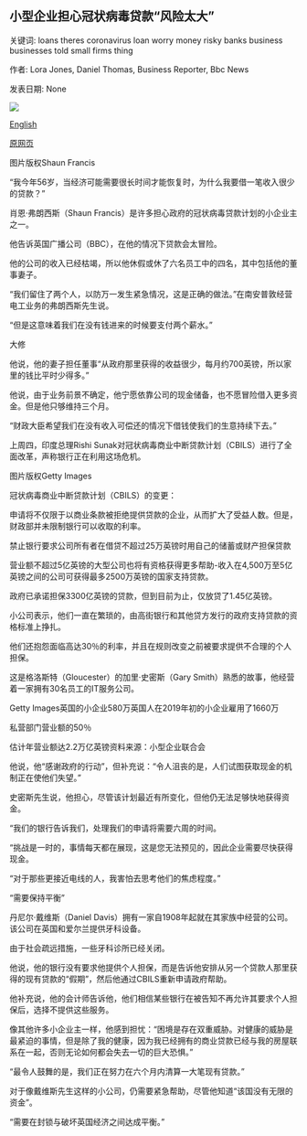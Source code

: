 ## 小型企业担心冠状病毒贷款“风险太大”

关键词: loans theres coronavirus loan worry money risky banks business businesses told small firms thing

作者: Lora Jones, Daniel Thomas, Business Reporter, Bbc News

发表日期: None

![](https://ichef.bbci.co.uk/news/1024/branded_news/2C89/production/_111610411_img_1508.jpg)

[English](Small%20businesses%20worry%20coronavirus%20loans%20%E2%80%98too%20risky%E2%80%99.md)

[原网页](https://www.bbc.com/news/business-52158029)

图片版权Shaun Francis

“我今年56岁，当经济可能需要很长时间才能恢复时，为什么我要借一笔收入很少的贷款？”

肖恩·弗朗西斯（Shaun Francis）是许多担心政府的冠状病毒贷款计划的小企业主之一。

他告诉英国广播公司（BBC），在他的情况下贷款会太冒险。

他的公司的收入已经枯竭，所以他休假或休了六名员工中的四名，其中包括他的董事妻子。

“我们留住了两个人，以防万一发生紧急情况，这是正确的做法。”在南安普敦经营电工业务的弗朗西斯先生说。

“但是这意味着我们在没有钱进来的时候要支付两个薪水。”

大修

他说，他的妻子担任董事“从政府那里获得的收益很少，每月约700英镑，所以家里的钱比平时少得多。”

他说，由于业务前景不确定，他宁愿依靠公司的现金储备，也不愿冒险借入更多资金。但是他只够维持三个月。

“财政大臣希望我们在没有收入可偿还的情况下借钱使我们的生意持续下去。”

上周四，印度总理Rishi Sunak对冠状病毒商业中断贷款计划（CBILS）进行了全面改革，声称银行正在利用这场危机。

图片版权Getty Images

冠状病毒商业中断贷款计划（CBILS）的变更：

申请将不仅限于以商业条款被拒绝提供贷款的企业，从而扩大了受益人数。但是，财政部并未限制银行可以收取的利率。

禁止银行要求公司所有者在借贷不超过25万英镑时用自己的储蓄或财产担保贷款

营业额不超过5亿英镑的大型公司也将有资格获得更多帮助-收入在4,500万至5亿英镑之间的公司可获得最多2500万英镑的国家支持贷款。

政府已承诺担保3300亿英镑的贷款，但到目前为止，仅放贷了1.45亿英镑。

小公司表示，他们一直在繁琐的，由高街银行和其他贷方发行的政府支持贷款的资格标准上挣扎。

他们还抱怨面临高达30％的利率，并且在规则改变之前被要求提供不合理的个人担保。

这是格洛斯特（Gloucester）的加里·史密斯（Gary Smith）熟悉的故事，他经营着一家拥有30名员工的IT服务公司。

Getty Images英国的小企业580万英国人在2019年初的小企业雇用了1660万

私营部门营业额的50％

估计年营业额达2.2万亿英镑资料来源：小型企业联合会

他说，他“感谢政府的行动”，但补充说：“令人沮丧的是，人们试图获取现金的机制正在使他们失望。”

史密斯先生说，他担心，尽管该计划最近有所变化，但他仍无法足够快地获得资金。

“我们的银行告诉我们，处理我们的申请将需要六周的时间。

“挑战是一时的，事情每天都在展现，这是您无法预见的，因此企业需要尽快获得现金。

“对于那些更接近电线的人，我害怕去思考他们的焦虑程度。”

“需要保持平衡”

丹尼尔·戴维斯（Daniel Davis）拥有一家自1908年起就在其家族中经营的公司。该公司在英国和爱尔兰提供牙科设备。

由于社会疏远措施，一些牙科诊所已经关闭。

他说，他的银行没有要求他提供个人担保，而是告诉他安排从另一个贷款人那里获得的现有贷款的“假期”，然后他通过CBILS重新申请政府帮助。

他补充说，他的会计师告诉他，他们相信某些银行在被告知不再允许其要求个人担保后，选择不提供这些服务。

像其他许多小企业主一样，他感到担忧：“困境是存在双重威胁。对健康的威胁是最紧迫的事情，但是除了我的健康，因为我已经拥有的商业贷款已经与我的房屋联系在一起，否则无论如何都会失去一切的巨大恐惧。”

“最令人鼓舞的是，我们正在努力在六个月内清算一大笔现有贷款。”

对于像戴维斯先生这样的小公司，仍需要紧急帮助，尽管他知道“该国没有无限的资金”。

“需要在封锁与破坏英国经济之间达成平衡。”